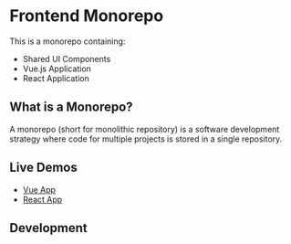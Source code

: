 # Frontend Monorepo

This is a monorepo containing:
- Shared UI Components
- Vue.js Application
- React Application

## What is a Monorepo?
A monorepo (short for monolithic repository) is a software development strategy where code for multiple projects is stored in a single repository.

## Live Demos
- [Vue App](https://[your-username].github.io/[repo-name]/vue-app)
- [React App](https://[your-username].github.io/[repo-name]/react-app)

## Development 